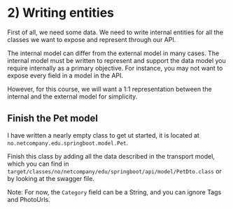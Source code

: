 # 2) Writing entities
First of all, we need some data. We need to write internal entities for all the classes we want to 
expose and represent through our API.

The internal model can differ from the external model in many cases. The internal model must be 
written to represent and support the data model you require internally as a primary objective. 
For instance, you may not want to expose every field in a model in the API. 

However, for this course, we will want a 1:1 representation between the internal and the external model
for simplicity. 

## Finish the Pet model
I have written a nearly empty class to get ut started, it is located at `no.netcompany.edu.springboot.model.Pet`.

Finish this class by adding all the data described in the transport model, which you can find in
`target/classes/no/netcompany/edu/springboot/api/model/PetDto.class` or by looking at the swagger file. 

Note: For now, the `Category` field can be a String, and you can ignore Tags and PhotoUrls. 

